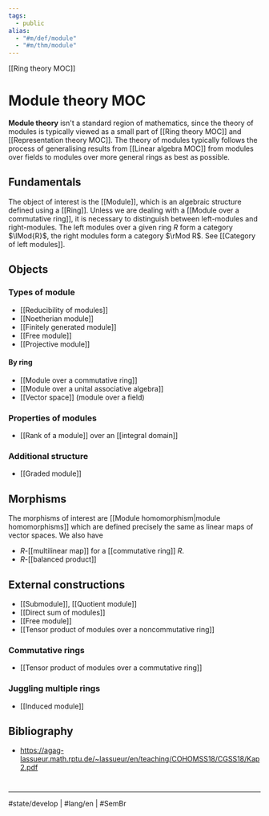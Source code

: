 ```yaml
---
tags:
  - public
alias:
  - "#m/def/module"
  - "#m/thm/module"
---
```

[[Ring theory MOC]]
# Module theory MOC

**Module theory** isn't a standard region of mathematics, since the theory of modules is typically viewed as a small part of [[Ring theory MOC]] and [[Representation theory MOC]].
The theory of modules typically follows the process of generalising results from [[Linear algebra MOC]] from modules over fields to modules over more general rings as best as possible.

## Fundamentals

The object of interest is the [[Module]], which is an algebraic structure defined using a [[Ring]].
Unless we are dealing with a [[Module over a commutative ring]], it is necessary to distinguish between left-modules and right-modules.
The left modules over a given ring $R$ form a category $\lMod{R}$,
the right modules form a category $\rMod R$.
See [[Category of left modules]].

## Objects
### Types of module

- [[Reducibility of modules]]
- [[Noetherian module]]
- [[Finitely generated module]]
- [[Free module]]
- [[Projective module]]

#### By ring

- [[Module over a commutative ring]]
- [[Module over a unital associative algebra]]
- [[Vector space]] (module over a field)


### Properties of modules

- [[Rank of a module]] over an [[integral domain]]

### Additional structure

- [[Graded module]]

## Morphisms

The morphisms of interest are [[Module homomorphism|module homomorphisms]] which are defined precisely the same as linear maps of vector spaces. We also have

- $R$-[[multilinear map]] for a [[commutative ring]] $R$.
- $R$-[[balanced product]]

## External constructions

- [[Submodule]], [[Quotient module]]
- [[Direct sum of modules]]
- [[Free module]]
- [[Tensor product of modules over a noncommutative ring]]

### Commutative rings

- [[Tensor product of modules over a commutative ring]]

### Juggling multiple rings

- [[Induced module]]

## Bibliography

- https://agag-lassueur.math.rptu.de/~lassueur/en/teaching/COHOMSS18/CGSS18/Kap2.pdf

#
---
#state/develop | #lang/en | #SemBr
